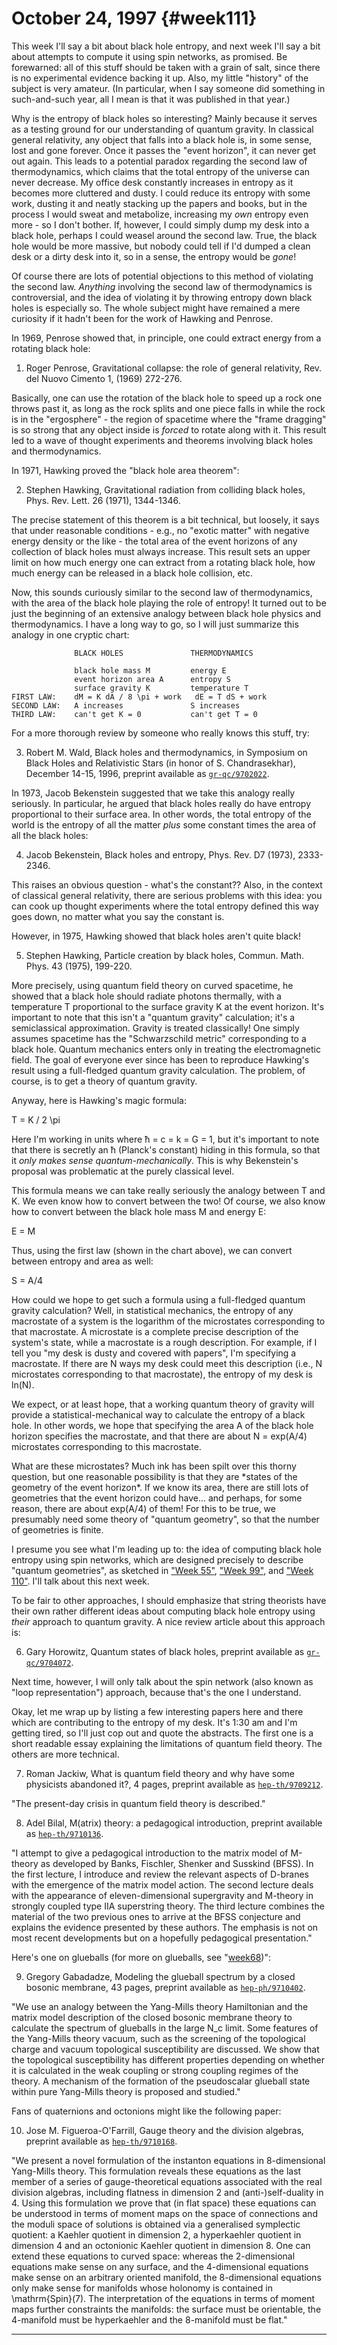 # October 24, 1997 {#week111}

This week I'll say a bit about black hole entropy, and next week I'll
say a bit about attempts to compute it using spin networks, as promised.
Be forewarned: all of this stuff should be taken with a grain of salt,
since there is no experimental evidence backing it up. Also, my little
"history" of the subject is very amateur. (In particular, when I say
someone did something in such-and-such year, all I mean is that it was
published in that year.)

Why is the entropy of black holes so interesting? Mainly because it
serves as a testing ground for our understanding of quantum gravity. In
classical general relativity, any object that falls into a black hole
is, in some sense, lost and gone forever. Once it passes the "event
horizon", it can never get out again. This leads to a potential paradox
regarding the second law of thermodynamics, which claims that the total
entropy of the universe can never decrease. My office desk constantly
increases in entropy as it becomes more cluttered and dusty. I could
reduce its entropy with some work, dusting it and neatly stacking up the
papers and books, but in the process I would sweat and metabolize,
increasing my *own* entropy even more - so I don't bother. If, however,
I could simply dump my desk into a black hole, perhaps I could weasel
around the second law. True, the black hole would be more massive, but
nobody could tell if I'd dumped a clean desk or a dirty desk into it,
so in a sense, the entropy would be *gone*!

Of course there are lots of potential objections to this method of
violating the second law. *Anything* involving the second law of
thermodynamics is controversial, and the idea of violating it by
throwing entropy down black holes is especially so. The whole subject
might have remained a mere curiosity if it hadn't been for the work of
Hawking and Penrose.

In 1969, Penrose showed that, in principle, one could extract energy
from a rotating black hole:

1) Roger Penrose, Gravitational collapse: the role of general
relativity, Rev. del Nuovo Cimento 1, (1969) 272-276.

Basically, one can use the rotation of the black hole to speed up a rock
one throws past it, as long as the rock splits and one piece falls in
while the rock is in the "ergosphere" - the region of spacetime where
the "frame dragging" is so strong that any object inside is *forced*
to rotate along with it. This result led to a wave of thought
experiments and theorems involving black holes and thermodynamics.

In 1971, Hawking proved the "black hole area theorem":

2) Stephen Hawking, Gravitational radiation from colliding black holes,
Phys. Rev. Lett. 26 (1971), 1344-1346.

The precise statement of this theorem is a bit technical, but loosely,
it says that under reasonable conditions - e.g., no "exotic matter"
with negative energy density or the like - the total area of the event
horizons of any collection of black holes must always increase. This
result sets an upper limit on how much energy one can extract from a
rotating black hole, how much energy can be released in a black hole
collision, etc.

Now, this sounds curiously similar to the second law of thermodynamics,
with the area of the black hole playing the role of entropy! It turned
out to be just the beginning of an extensive analogy between black hole
physics and thermodynamics. I have a long way to go, so I will just
summarize this analogy in one cryptic chart:

                  BLACK HOLES               THERMODYNAMICS

                  black hole mass M         energy E
                  event horizon area A      entropy S
                  surface gravity K         temperature T
    FIRST LAW:    dM = K dA / 8 \pi + work   dE = T dS + work
    SECOND LAW:   A increases               S increases
    THIRD LAW:    can't get K = 0           can't get T = 0

For a more thorough review by someone who really knows this stuff, try:

3) Robert M. Wald, Black holes and thermodynamics, in Symposium on
Black Holes and Relativistic Stars (in honor of S. Chandrasekhar),
December 14-15, 1996, preprint available as
[`gr-qc/9702022`](http://xxx.lanl.gov/abs/gr-qc/9702022).

In 1973, Jacob Bekenstein suggested that we take this analogy really
seriously. In particular, he argued that black holes really do have
entropy proportional to their surface area. In other words, the total
entropy of the world is the entropy of all the matter *plus* some
constant times the area of all the black holes:

4) Jacob Bekenstein, Black holes and entropy, Phys. Rev. D7 (1973),
2333-2346.

This raises an obvious question - what's the constant?? Also, in the
context of classical general relativity, there are serious problems with
this idea: you can cook up thought experiments where the total entropy
defined this way goes down, no matter what you say the constant is.

However, in 1975, Hawking showed that black holes aren't quite black!

5) Stephen Hawking, Particle creation by black holes, Commun. Math.
Phys. 43 (1975), 199-220.

More precisely, using quantum field theory on curved spacetime, he
showed that a black hole should radiate photons thermally, with a
temperature T proportional to the surface gravity K at the event
horizon. It's important to note that this isn't a "quantum gravity"
calculation; it's a semiclassical approximation. Gravity is treated
classically! One simply assumes spacetime has the "Schwarzschild
metric" corresponding to a black hole. Quantum mechanics enters only in
treating the electromagnetic field. The goal of everyone ever since has
been to reproduce Hawking's result using a full-fledged quantum gravity
calculation. The problem, of course, is to get a theory of quantum
gravity.

Anyway, here is Hawking's magic formula:

T = K / 2 \pi

Here I'm working in units where ħ = c = k = G = 1, but it's important
to note that there is secretly an ħ (Planck's constant) hiding in this
formula, so that it *only makes sense quantum-mechanically*. This is why
Bekenstein's proposal was problematic at the purely classical level.

This formula means we can take really seriously the analogy between T
and K. We even know how to convert between the two! Of course, we also
know how to convert between the black hole mass M and energy E:

E = M

Thus, using the first law (shown in the chart above), we can convert
between entropy and area as well:

S = A/4

How could we hope to get such a formula using a full-fledged quantum
gravity calculation? Well, in statistical mechanics, the entropy of any
macrostate of a system is the logarithm of the microstates corresponding
to that macrostate. A microstate is a complete precise description of
the system's state, while a macrostate is a rough description. For
example, if I tell you "my desk is dusty and covered with papers",
I'm specifying a macrostate. If there are N ways my desk could meet
this description (i.e., N microstates corresponding to that macrostate),
the entropy of my desk is ln(N).

We expect, or at least hope, that a working quantum theory of gravity
will provide a statistical-mechanical way to calculate the entropy of a
black hole. In other words, we hope that specifying the area A of the
black hole horizon specifies the macrostate, and that there are about N
= exp(A/4) microstates corresponding to this macrostate.

What are these microstates? Much ink has been spilt over this thorny
question, but one reasonable possibility is that they are \*states of
the geometry of the event horizon\*. If we know its area, there are
still lots of geometries that the event horizon could have... and
perhaps, for some reason, there are about exp(A/4) of them! For this to
be true, we presumably need some theory of "quantum geometry", so that
the number of geometries is finite.

I presume you see what I'm leading up to: the idea of computing black
hole entropy using spin networks, which are designed precisely to
describe "quantum geometries", as sketched in
["Week 55"](#week55), ["Week 99"](#week99), and
["Week 110"](#week110). I'll talk about this next week.

To be fair to other approaches, I should emphasize that string theorists
have their own rather different ideas about computing black hole entropy
using *their* approach to quantum gravity. A nice review article about
this approach is:

6) Gary Horowitz, Quantum states of black holes, preprint available as
[`gr-qc/9704072`](http://xxx.lanl.gov/abs/gr-qc/9704072).

Next time, however, I will only talk about the spin network (also known
as "loop representation") approach, because that's the one I
understand.

Okay, let me wrap up by listing a few interesting papers here and there
which are contributing to the entropy of my desk. It's 1:30 am and I'm
getting tired, so I'll just cop out and quote the abstracts. The first
one is a short readable essay explaining the limitations of quantum
field theory. The others are more technical.

7) Roman Jackiw, What is quantum field theory and why have some
physicists abandoned it?, 4 pages, preprint available as
[`hep-th/9709212`](http://xxx.lanl.gov/abs/hep-th/9709212).

"The present-day crisis in quantum field theory is described."

8) Adel Bilal, M(atrix) theory: a pedagogical introduction, preprint
available as [`hep-th/9710136`](http://xxx.lanl.gov/abs/hep-th/9710136).

"I attempt to give a pedagogical introduction to the matrix model of
M-theory as developed by Banks, Fischler, Shenker and Susskind (BFSS).
In the first lecture, I introduce and review the relevant aspects of
D-branes with the emergence of the matrix model action. The second
lecture deals with the appearance of eleven-dimensional supergravity and
M-theory in strongly coupled type IIA superstring theory. The third
lecture combines the material of the two previous ones to arrive at the
BFSS conjecture and explains the evidence presented by these authors.
The emphasis is not on most recent developments but on a hopefully
pedagogical presentation."

Here's one on glueballs (for more on glueballs, see
"[week68](week68.html))":

9) Gregory Gabadadze, Modeling the glueball spectrum by a closed
bosonic membrane, 43 pages, preprint available as
[`hep-ph/9710402`](http://xxx.lanl.gov/abs/hep-ph/9710402).

"We use an analogy between the Yang-Mills theory Hamiltonian and the
matrix model description of the closed bosonic membrane theory to
calculate the spectrum of glueballs in the large N_c limit. Some
features of the Yang-Mills theory vacuum, such as the screening of the
topological charge and vacuum topological susceptibility are discussed.
We show that the topological susceptibility has different properties
depending on whether it is calculated in the weak coupling or strong
coupling regimes of the theory. A mechanism of the formation of the
pseudoscalar glueball state within pure Yang-Mills theory is proposed
and studied."

Fans of quaternions and octonions might like the following paper:

10) Jose M. Figueroa-O'Farrill, Gauge theory and the division
algebras, preprint available as
[`hep-th/9710168`](http://xxx.lanl.gov/abs/hep-th/9710168).

"We present a novel formulation of the instanton equations in
8-dimensional Yang-Mills theory. This formulation reveals these
equations as the last member of a series of gauge-theoretical equations
associated with the real division algebras, including flatness in
dimension 2 and (anti-)self-duality in 4. Using this formulation we
prove that (in flat space) these equations can be understood in terms of
moment maps on the space of connections and the moduli space of
solutions is obtained via a generalised symplectic quotient: a Kaehler
quotient in dimension 2, a hyperkaehler quotient in dimension 4 and an
octonionic Kaehler quotient in dimension 8. One can extend these
equations to curved space: whereas the 2-dimensional equations make
sense on any surface, and the 4-dimensional equations make sense on an
arbitrary oriented manifold, the 8-dimensional equations only make sense
for manifolds whose holonomy is contained in \mathrm{Spin}(7). The interpretation
of the equations in terms of moment maps further constraints the
manifolds: the surface must be orientable, the 4-manifold must be
hyperkaehler and the 8-manifold must be flat."

------------------------------------------------------------------------
